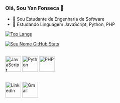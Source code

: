 ### Olá, Sou Yan Fonseca 👋

- 🔭 Sou Estudante de Engenharia de Software
- 🌱 Estudando Linguagem JavaScript, Python, PHP

[![Top Langs](https://github-readme-stats.vercel.app/api/top-langs/?username=YanFonsecaz&layout=compact&theme=moltack&card_width=450&hide=html,css)](https://github.com/YanFonsecaz)

[![Seu Nome GitHub Stats](https://github-readme-stats.vercel.app/api?username=YanFonsecaz&show_icons=true&theme=moltack&card_width=450&line_height=25)](https://github.com/YanFonsecaz)  
##
[<img src="https://img.icons8.com/color/96/000000/javascript.png" alt="JavaScript" width="50">](https://www.javascript.com/)
[<img src="https://img.icons8.com/color/96/000000/python.png" alt="Python" width="50">](https://www.python.org/) 
[<img src="https://img.icons8.com/color/96/000000/php.png" alt="PHP" width="50">](https://www.php.net/) 
##
[<img src="https://img.icons8.com/color/96/000000/linkedin.png" alt="LinkedIn" width="50"/>](https://www.linkedin.com/in/yan-fonsecaz/)
[<img src="https://img.icons8.com/color/96/000000/gmail.png" alt="Gmail" width="50"/>](mailto:yanfonsecacorp@gmail.com)
